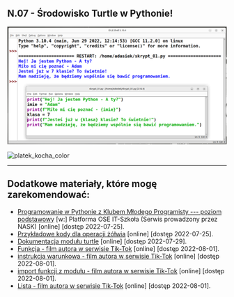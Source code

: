 ## N.07 - Środowisko Turtle w Pythonie!

![IDLE](idle-skrypt_01.png)

![platek_kocha_color](https://user-images.githubusercontent.com/5088643/183854300-9fd7a98c-64e7-4eea-974c-c1e4e546c805.png)

----
## Dodatkowe materiały, które mogę zarekomendować:

- [Programowanie w Pythonie z Klubem Młodego Programisty --- poziom podstawowy](https://it-szkola.edu.pl/kkurs,kurs,216) [w:] Platforma OSE IT-Szkoła (Serwis prowadzony przez NASK) [online] [dostęp 2022-07-25].
- [Przykładowe kody dla operacji żółwia](https://github.com/klubmlodegoprogramisty/python/blob/main/poziom_podstawowy/Modul_10/turtle_euklides.py) [online] [dostęp 2022-07-25].
- [Dokumentacja modułu turtle](https://docs.python.org/3/library/turtle.html) [online] [dostęp 2022-07-29].
- [Funkcja - film autora w serwisie Tik-Tok](https://www.tiktok.com/@abixedukacja/video/7031115607122742533) [online] [dostęp 2022-08-01].
- [instrukcja warunkowa - film autora w serwisie Tik-Tok](https://www.tiktok.com/@abixedukacja/video/7016201797954047237) [online] [dostęp 2022-08-01].
- [import funkcji z modułu - film autora w serwisie Tik-Tok](https://www.tiktok.com/@abixedukacja/video/7034052786467720453) [online] [dostęp 2022-08-01].
- [Lista - film autora w serwisie Tik-Tok](https://www.tiktok.com/@abixedukacja/video/7025906319173422341) [online] [dostęp 2022-08-01].
